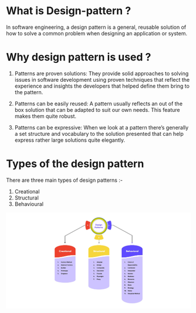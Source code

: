 # What is Design-pattern ?

In software engineering, a design pattern is a general, reusable solution of how to solve a common problem when designing an application or system.

# Why design pattern is used ?

1. Patterns are proven solutions: They provide solid approaches to solving issues in software development using proven techniques that reflect the experience and insights the developers that helped define them bring to the pattern.

2. Patterns can be easily reused: A pattern usually reflects an out of the box solution that can be adapted to suit our own needs. This feature makes them quite robust.

3. Patterns can be expressive: When we look at a pattern there’s generally a set structure and vocabulary to the solution presented that can help express rather large solutions quite elegantly.

# Types of the design pattern

There are three main types of design patterns :-

1. Creational
2. Structural
3. Behavioural

![alt text](image.png)



